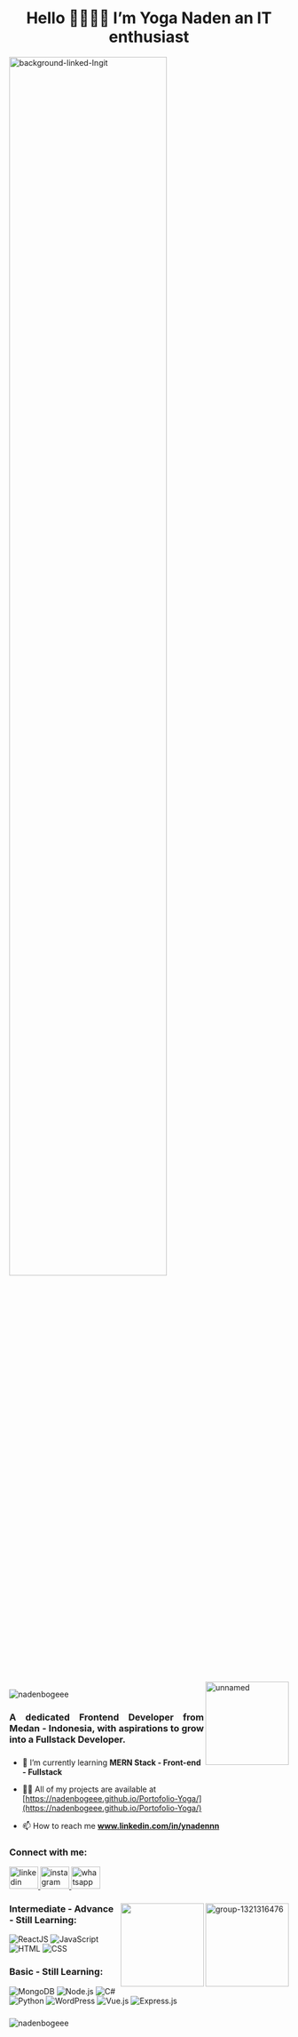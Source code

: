<h1 align="center">Hello 😶‍🌫️😶‍🌫️ I’m Yoga Naden an IT enthusiast</h1>
<p>
    
<img width="75%" src="https://i.ibb.co.com/s3Fc0z5/background-linked-Ingit.jpg" alt="background-linked-Ingit" border="0">
<img align="right" height="150" src="https://i.ibb.co.com/Qf7LN7Y/unnamed.jpg" alt="unnamed" border="0">
</p>

<p align="left"> <img src="https://komarev.com/ghpvc/?username=nadenbogeee&label=Profile%20views😶‍🌫️😶‍🌫️&color=brightgreen&style=plastic" alt="nadenbogeee" /> </p>
<h3 align="justify">A dedicated Frontend Developer from Medan - Indonesia, with aspirations to grow into a Fullstack Developer.</h3>

###

- 🌱 I’m currently learning **MERN Stack - Front-end - Fullstack**

- 👨‍💻 All of my projects are available at [https://nadenbogeee.github.io/Portofolio-Yoga/](https://nadenbogeee.github.io/Portofolio-Yoga/)

- 📫 How to reach me **www.linkedin.com/in/ynadennn**

<h3 align="left">Connect with me:</h3>
<div align="left">
    <a href="https://www.linkedin.com/in/ynadennn/"> 
    <img src="https://raw.githubusercontent.com/maurodesouza/profile-readme-generator/master/src/assets/icons/social/linkedin/default.svg" width="52" height="40" alt="linkedin logo"  />
    </a>
    <a href="https://www.instagram.com/ynadennn/">
    <img src="https://raw.githubusercontent.com/maurodesouza/profile-readme-generator/master/src/assets/icons/social/instagram/default.svg" width="52" height="40" alt="instagram logo"  />
    </a>
    <a href="https://api.whatsapp.com/send/?phone=6289510437648&text&type=phone_number&app_absent=0">
    <img src="https://raw.githubusercontent.com/maurodesouza/profile-readme-generator/master/src/assets/icons/social/whatsapp/default.svg" width="52" height="40" alt="whatsapp logo"  />
</a>
</div>

###
<img align="right" height="150" src="https://i.ibb.co.com/hFXnvCM/group-1321316476.png" alt="group-1321316476" border="0">
<img align="right" height="150" src="https://i.imgflip.com/65efzo.gif"  />


###
### Intermediate - Advance - Still Learning:
<p align="left">
  <img src="https://img.shields.io/badge/ReactJS-61DAFB?style=flat-square&logo=react&logoColor=black" alt="ReactJS" />
  <img src="https://img.shields.io/badge/JavaScript-F7DF1E?style=flat-square&logo=javascript&logoColor=black" alt="JavaScript" />
  <img src="https://img.shields.io/badge/HTML-E34F26?style=flat-square&logo=html5&logoColor=white" alt="HTML" />
  <img src="https://img.shields.io/badge/CSS-1572B6?style=flat-square&logo=css3&logoColor=white" alt="CSS" />
</p>

### Basic - Still Learning:
<p align="left">
  <img src="https://img.shields.io/badge/MongoDB-47A248?style=flat-square&logo=mongodb&logoColor=white" alt="MongoDB" />
  <img src="https://img.shields.io/badge/Node.js-339933?style=flat-square&logo=node.js&logoColor=white" alt="Node.js" />
  <img src="https://img.shields.io/badge/C%23-239120?style=flat-square&logo=c-sharp&logoColor=white" alt="C#" />
  <img src="https://img.shields.io/badge/Python-3776AB?style=flat-square&logo=python&logoColor=white" alt="Python" />
  <img src="https://img.shields.io/badge/WordPress-21759B?style=flat-square&logo=wordpress&logoColor=white" alt="WordPress" />
  <img src="https://img.shields.io/badge/Vue.js-4FC08D?style=flat-square&logo=vue.js&logoColor=white" alt="Vue.js" />
  <img src="https://img.shields.io/badge/Express.js-000000?style=flat-square&logo=express&logoColor=white" alt="Express.js" />
</p>

###
<p><img align="center" src="https://github-readme-stats.vercel.app/api/top-langs?username=nadenbogeee&show_icons=true&locale=en&layout=compact" alt="nadenbogeee" /></p>


